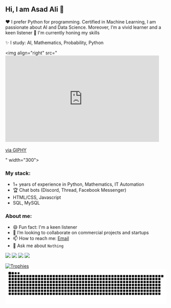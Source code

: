 <!--
**taozhi8833998/taozhi8833998** is a ✨ _special_ ✨ repository because its `README.md` (this file) appears on your GitHub profile.

Here are some ideas to get you started:

- 🔭 I’m currently working on ...
- 🌱 I’m currently learning ...
- 👯 I’m looking to collaborate on ...
- 🤔 I’m looking for help with ...
- 💬 Ask me about ...
- 📫 How to reach me: ...
- 😄 Pronouns: ...
- ⚡ Fun fact: ...
-->

## Hi, I am Asad Ali 👋
❤️ I prefer Python for programming. Certified in Machine Learning, I am passionate about AI and Data Science. Moreover, I’m a vivid learner and a keen listener
🤔 I'm currently honing my skills

✨ I study: AI, Mathematics, Probability, Python

<img align="right" src="<iframe src="https://giphy.com/embed/MFmM2tWXL192oVKxUT" width="480" height="270" frameBorder="0" class="giphy-embed" allowFullScreen></iframe><p><a href="https://giphy.com/gifs/cakefx-cake-fxx-cakefxx-MFmM2tWXL192oVKxUT">via GIPHY</a></p>" width="300">

### My stack:
- 1+ years of experience in Python, Mathematics, IT Automation
- 🏆 Chat bots (Discord, Thread, Facebook Messenger)
- HTML/CSS, Javascript
- SQL, MySQL

### About me:
- 😄 Fun fact: I'm a keen listener
- 🔭 I’m looking to collaborate on commercial projects and startups
- 📫 How to reach me: [Email](aliasad2388@gmail.com)
- 💬 Ask me about `Nothing`
<div>
  <img width="440px" src="https://github-readme-stats.vercel.app/api?username=A-sad-ali&show_icons=true&theme=onedark">
  <img width="385px" src="https://github-readme-stats.anuraghazra1.vercel.app/api/top-langs/?username=A-sad-ali&layout=compact&theme=onedark" />
  <img width="440px" src="https://github-readme-activity-graph.vercel.app/graph?username=A-sad-ali&theme=github">
  <img width="385px" src="https://github-readme-streak-stats.herokuapp.com/?user=A-sad-ali&theme=onedark" />
</div>

[![Trophies](https://github-profile-trophy.vercel.app/?username=taozhi8833998&theme=onedark)](https://github.com/ryo-ma/github-profile-trophy)
![Snake animation](https://raw.githubusercontent.com/A-sad-ali/A-sad-ali/output/github-contribution-grid-snake-dark.svg)
